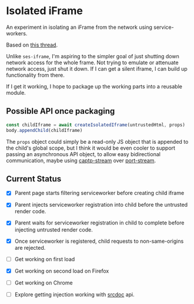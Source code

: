 # Isolated iFrame

An experiment in isolating an iFrame from the network using service-workers.

Based on [this thread](https://ocapjs.org/t/containment-via-service-worker/94/9?u=danfinlay).

Unlike `ses-iframe`, I'm aspiring to the simpler goal of just shutting down network access for the whole frame. Not trying to emulate or attenuate network access, just shut it down. If I can get a silent iframe, I can build up functionality from there.

If I get it working, I hope to package up the working parts into a reusable module.

## Possible API once packaging

```javascript
const childIframe = await createIsolatedIframe(untrustedHtml, props)
body.appendChild(childIframe)
```

The `props` object could simply be a read-only JS object that is appended to the child's global scope, but I think it would be even cooler to support passing an asynchronous API object, to allow easy bidirectional communication, maybe using [captp-stream](https://github.com/danfinlay/captp-stream) over [port-stream](https://www.npmjs.com/package/extension-port-stream).

## Current Status

- [x] Parent page starts filtering serviceworker before creating child iframe
- [x] Parent injects serviceworker registration into child before the untrusted render code.
- [x] Parent waits for serviceworker registration in child to complete before injecting untrusted render code.
- [x] Once serviceworker is registered, child requests to non-same-origins are rejected.
- [ ] Get working on first load
- [x] Get working on second load on Firefox
- [ ] Get working on Chrome
- [ ] Explore getting injection working with [srcdoc](https://developer.mozilla.org/en-US/docs/Web/API/HTMLIFrameElement/srcdoc) api.

